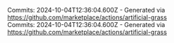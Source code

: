 Commits: 2024-10-04T12:36:04.600Z - Generated via https://github.com/marketplace/actions/artificial-grass
<br>
Commits: 2024-10-04T12:36:04.600Z - Generated via https://github.com/marketplace/actions/artificial-grass
<br>
